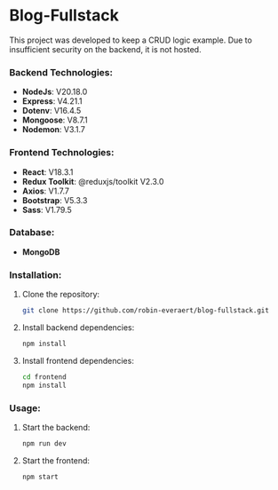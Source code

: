 # Blog-Fullstack
This project was developed to keep a CRUD logic example. Due to insufficient security on the backend, it is not hosted.

### Backend Technologies: 
* **NodeJs**: V20.18.0
* **Express**: V4.21.1
* **Dotenv**: V16.4.5
* **Mongoose**: V8.7.1
* **Nodemon**: V3.1.7  

### Frontend Technologies:
* **React**: V18.3.1
* **Redux Toolkit**: @reduxjs/toolkit V2.3.0
* **Axios**: V1.7.7 
* **Bootstrap**: V5.3.3 
* **Sass**: V1.79.5 

### Database: 
* **MongoDB**

### Installation:
1. Clone the repository:
    ```bash
    git clone https://github.com/robin-everaert/blog-fullstack.git
    ```
2. Install backend dependencies:
    ```bash
    npm install
    ```
3. Install frontend dependencies:
    ```bash
    cd frontend
    npm install
    ```

### Usage:
1. Start the backend:
    ```bash
    npm run dev
    ```
2. Start the frontend:
    ```bash
    npm start
    ```